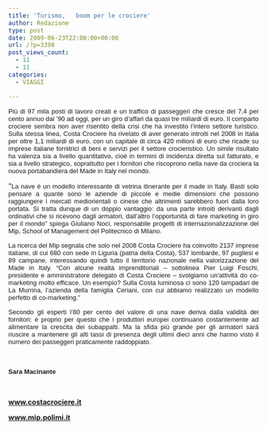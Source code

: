```yaml
---
title: 'Turismo,   boom per le crociere'
author: Redazione
type: post
date: 2009-06-23T22:00:00+00:00
url: /?p=3398
post_views_count:
  - 11
  - 11
categories:
  - VIAGGI

---
```

<p style="margin&#45;bottom: 0cm; text&#45;align: justify; ">
  <font face="Tahoma, sans&#45;serif"><font size="2">Pi&ugrave; di 97 mila posti di lavoro creati e un traffico di passeggeri che cresce del 7,4 per cento annuo dal &#8217;90 ad oggi, per un giro d&#8217;affari da quasi tre miliardi di euro. Il comparto crociere sembra non aver risentito della crisi che ha investito l&#8217;intero settore turistico. Sulla stessa linea, Costa Crociere ha rivelato di aver generato introiti nel 2008 in Italia per oltre 1,1 miliardi di euro, con un capitale di circa 420 milioni di euro che ricade su imprese italiane fornitrici di beni e servizi per il settore crocieristico. Un simile risultato ha valenza sia a livello quantitativo, cio&egrave; in termini di incidenza diretta sul fatturato, e sia a livello strategico, soprattutto per i fornitori che riscoprono nella nave da crociera la nuova portabandiera del Made in Italy nel mondo. </font></font>
</p>

<p style="margin&#45;bottom: 0cm" align="justify">
  &ldquo;<font size="2"><font face="Tahoma, sans&#45;serif"><span>La nave &egrave; un modello interessante di vetrina itinerante per il made in Italy. Basti solo pensare a quante sono le aziende di piccole e medie dimensioni che possono raggiungere i mercati mediorientali o cinese che altrimenti sarebbero fuori dalla loro portata. Si tratta dunque di un doppio vantaggio: da una parte introiti derivanti dagli ordinativi che si ricevono dagli armatori, dall&#8217;altro l&#8217;opportunit&agrave; di fare marketing in giro per il mondo&rdquo; spiega Giuliano Noci, responsabile progetti di internazionalizzazione del Mip, School of Management del Politecnico di Milano.</span></font></font>
</p>

<p style="margin&#45;bottom: 0cm" align="justify">
  <font face="Tahoma, sans&#45;serif"><font size="2">La ricerca del Mip segnala che solo nel 2008 Costa Crociere ha coinvolto 2137 imprese italiane, di cui 680 con sede in Liguria (patria della Costa), 537 lombarde, 97 pugliesi e 89 campane, interessando quindi tutto il territorio nazionale nella valorizzazione del Made in Italy. &ldquo;Con alcune realt&agrave; imprenditoriali &ndash; sottolinea Pier Luigi Foschi, presidente e amministratore delegato di Costa Crociere &ndash; svolgiamo un&#8217;attivit&agrave; do co&#45;marketing molto efficace. Un esempio? Sulla Costa luminosa ci sono 120 lampadari de La Murrina, l&#8217;azienda della famiglia Ceriani, con cui abbiamo realizzato un modello perfetto di co&#45;marketing.&rdquo;</font></font>
</p>

<p style="margin&#45;bottom: 0cm" align="justify">
  <font face="Tahoma, sans&#45;serif"><font size="2">Secondo gli esperti l&#8217;80 per cento del valore di una nave deriva dalla validit&agrave; dei fornitori: &egrave; proprio per questo che i produttori europei continuano costantemente ad alimentare la crescita dei subappalti. Ma la sfida pi&ugrave; grande per gli armatori sar&agrave; riuscire a mantenere gli alti tassi di presenza degli ultimi dieci anni che hanno visto il numero dei passeggeri praticamente raddoppiato.</font></font>
</p>

<p style="margin&#45;bottom: 0cm" align="justify">
  &nbsp;
</p>

<p style="margin&#45;bottom: 0cm">
  <font face="Tahoma, sans&#45;serif"><font size="2"><strong>Sara Macinante</strong></font></font>
</p>

<p style="margin&#45;bottom: 0cm">
  &nbsp;
</p>

<p style="margin&#45;bottom: 0cm">
  <a href="https://www.costacrociere.it"><strong>www.costacrociere.it</strong></a>
</p>

<p style="margin&#45;bottom: 0cm">
  <strong><a href="https://www.mip.polimi.it">www.mip.polimi.it</a></strong>
</p>

<p style="margin&#45;bottom: 0cm">
  &nbsp;
</p>

<p style="margin&#45;bottom: 0cm">
  <b><br /> </b>
</p>